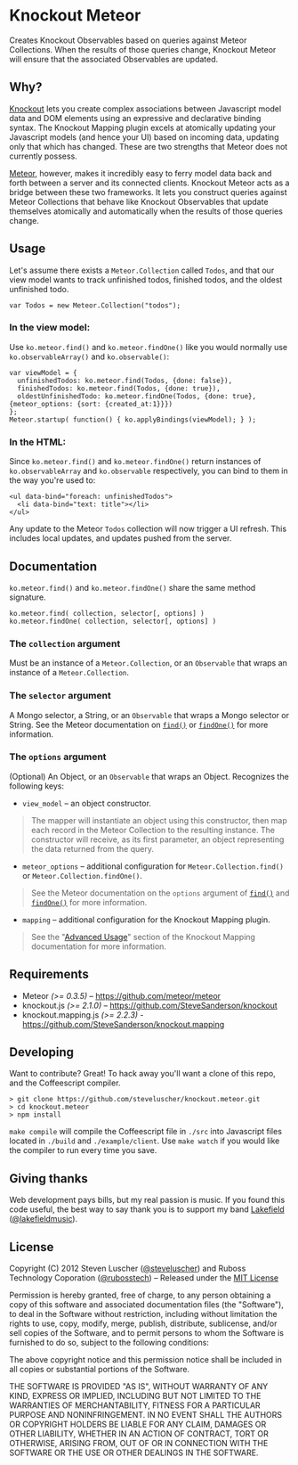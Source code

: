 # Knockout Meteor #

Creates Knockout Observables based on queries against Meteor Collections. When the results of those queries change, Knockout Meteor will ensure that the associated Observables are updated.

## Why? ##

[Knockout](http://knockoutjs.com) lets you create complex associations between Javascript model data and DOM elements using an expressive and declarative binding syntax. The Knockout Mapping plugin excels at atomically updating your Javascript models (and hence your UI) based on incoming data, updating only that which has changed. These are two strengths that Meteor does not currently possess.

[Meteor](http://meteor.com), however, makes it incredibly easy to ferry model data back and forth between a server and its connected clients. Knockout Meteor acts as a bridge between these two frameworks. It lets you construct queries against Meteor Collections that behave like Knockout Observables that update themselves atomically and automatically when the results of those queries change.

## Usage ##

Let's assume there exists a `Meteor.Collection` called `Todos`, and that our view model wants to track unfinished todos, finished todos, and the oldest unfinished todo.

    var Todos = new Meteor.Collection("todos");

### In the view model: ###

Use `ko.meteor.find()` and `ko.meteor.findOne()` like you would normally use `ko.observableArray()` and `ko.observable()`:

    var viewModel = {
      unfinishedTodos: ko.meteor.find(Todos, {done: false}),
      finishedTodos: ko.meteor.find(Todos, {done: true}),
      oldestUnfinishedTodo: ko.meteor.findOne(Todos, {done: true}, {meteor_options: {sort: {created_at:1}}})
    };
    Meteor.startup( function() { ko.applyBindings(viewModel); } );

### In the HTML: ###

Since `ko.meteor.find()` and `ko.meteor.findOne()` return instances of `ko.observableArray` and `ko.observable` respectively, you can bind to them in the way you're used to:

    <ul data-bind="foreach: unfinishedTodos">
      <li data-bind="text: title"></li>
    </ul>

Any update to the Meteor `Todos` collection will now trigger a UI refresh. This includes local updates, and updates pushed from the server.

## Documentation ##

`ko.meteor.find()` and `ko.meteor.findOne()` share the same method signature.

    ko.meteor.find( collection, selector[, options] )
    ko.meteor.findOne( collection, selector[, options] )

### The `collection` argument ###

Must be an instance of a `Meteor.Collection`, or an `Observable` that wraps an instance of a `Meteor.Collection`.

### The `selector` argument ###

A Mongo selector, a String, or an `Observable` that wraps a Mongo selector or String. See the Meteor documentation on [`find()`](http://docs.meteor.com/#find) or [`findOne()`](http://docs.meteor.com/#findone) for more information.

### The `options` argument ###

(Optional) An Object, or an `Observable` that wraps an Object. Recognizes the following keys:

* `view_model` – an object constructor.

> The mapper will instantiate an object using this constructor, then map each record in the Meteor Collection to the resulting instance. The constructor will receive, as its first parameter, an object representing the data returned from the query.

* `meteor_options` – additional configuration for `Meteor.Collection.find()` or `Meteor.Collection.findOne()`.

> See the Meteor documentation on the `options` argument of [`find()`](http://docs.meteor.com/#find) and [`findOne()`](http://docs.meteor.com/#findone) for more information.
 
* `mapping` – additional configuration for the Knockout Mapping plugin.

> See the "[Advanced Usage](http://knockoutjs.com/documentation/plugins-mapping.html#advanced_usage)" section of the Knockout Mapping documentation for more information.

## Requirements ##

* Meteor *(>= 0.3.5)* – https://github.com/meteor/meteor
* knockout.js *(>= 2.1.0)* – https://github.com/SteveSanderson/knockout
* knockout.mapping.js *(>= 2.2.3)* - https://github.com/SteveSanderson/knockout.mapping

## Developing ##

Want to contribute? Great! To hack away you'll want a clone of this repo, and the Coffeescript compiler.

    > git clone https://github.com/steveluscher/knockout.meteor.git
    > cd knockout.meteor
    > npm install

`make compile` will compile the Coffeescript file in `./src` into Javascript files located in `./build` and `./example/client`. Use `make watch` if you would like the compiler to run every time you save.

## Giving thanks ##

Web development pays bills, but my real passion is music. If you found this code useful, the best way to say thank you is to support my band [Lakefield](http://lakefieldmusic.com) ([@lakefieldmusic](http://twitter.com/lakefieldmusic)).

## License ##

Copyright (C) 2012 Steven Luscher ([@steveluscher](http://twitter.com/steveluscher)) and Ruboss Technology Coporation ([@rubosstech](http://twitter.com/rubosstech)) – Released under the [MIT License](http://www.opensource.org/licenses/mit-license.php)

Permission is hereby granted, free of charge, to any person obtaining a copy of this software and associated documentation files (the "Software"), to deal in the Software without restriction, including without limitation the rights to use, copy, modify, merge, publish, distribute, sublicense, and/or sell copies of the Software, and to permit persons to whom the Software is furnished to do so, subject to the following conditions:

The above copyright notice and this permission notice shall be included in all copies or substantial portions of the Software.

THE SOFTWARE IS PROVIDED "AS IS", WITHOUT WARRANTY OF ANY KIND, EXPRESS OR IMPLIED, INCLUDING BUT NOT LIMITED TO THE WARRANTIES OF MERCHANTABILITY, FITNESS FOR A PARTICULAR PURPOSE AND NONINFRINGEMENT. IN NO EVENT SHALL THE AUTHORS OR COPYRIGHT HOLDERS BE LIABLE FOR ANY CLAIM, DAMAGES OR OTHER LIABILITY, WHETHER IN AN ACTION OF CONTRACT, TORT OR OTHERWISE, ARISING FROM, OUT OF OR IN CONNECTION WITH THE SOFTWARE OR THE USE OR OTHER DEALINGS IN THE SOFTWARE.
